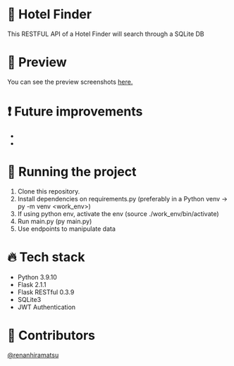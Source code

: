# 🏨 Hotel Finder
This RESTFUL API of a Hotel Finder will search through a SQLite DB 

# 📱 Preview
You can see the preview screenshots [here.](https://www.renanhiramatsu.com/#3)

# ❗ Future improvements
- 
- 
# 🔧 Running the project
1. Clone this repository.
2. Install dependencies on requirements.py (preferably in a Python venv -> py -m venv <work_env>)
3. If using python env, activate the env (source ./work_env/bin/activate)
4. Run main.py (py main.py)
5. Use endpoints to manipulate data

# 🔥 Tech stack
- Python 3.9.10
- Flask 2.1.1
- Flask RESTful 0.3.9
- SQLite3
- JWT Authentication

# 👨 Contributors
[@renanhiramatsu](https://www.linkedin.com/in/renan-hiramatsu-83583216a/)
